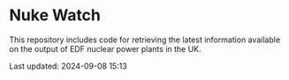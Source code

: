 # Nuke Watch

This repository includes code for retrieving the latest information available on the output of EDF nuclear power plants in the UK.

Last updated: 2024-09-08 15:13